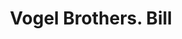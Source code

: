 ---
doi: 10.7916/D8DJ6SRX
date_other: '1890'
date_other_textual: 1890-1899
form: printed ephemera
genre:
- Invoices
name:
- Vogel Brothers
object_in_context_url: https://biggert.cul.columbia.edu/items/view/ave_biggert_01141
subject_hierarchical_geographic:
- New York, New York, United States
subject_name:
- Vogel Brothers
title: Vogel Brothers. Bill
sort_title: Vogel Brothers. Bill
call_number: ave_biggert_01141
coordinates:
- 40.71277777777778,-74.00583333333333
pid: ave_biggert_01141
identifiers: ave_biggert_01141
permalink: /biggert/ave_biggert_01141/
layout: iiif-image-page
---